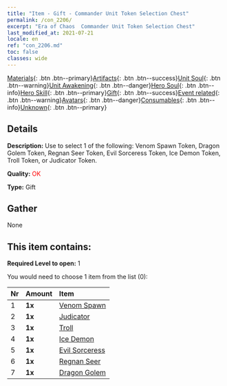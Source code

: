 ```yaml
---
title: "Item - Gift - Commander Unit Token Selection Chest"
permalink: /con_2206/
excerpt: "Era of Chaos  Commander Unit Token Selection Chest"
last_modified_at: 2021-07-21
locale: en
ref: "con_2206.md"
toc: false
classes: wide
---
```

 [Materials](/Items/){: .btn .btn--primary}[Artifacts](/Items/Artifacts/){: .btn .btn--success}[Unit Soul](/Items/UnitSoul/){: .btn .btn--warning}[Unit Awakening](/Items/UnitAwakening/){: .btn .btn--danger}[Hero Soul](/Items/HeroSoul/){: .btn .btn--info}[Hero Skill](/Items/HeroSkill/){: .btn .btn--primary}[Gift](/Items/Gift/){: .btn .btn--success}[Event related](/Items/Events/){: .btn .btn--warning}[Avatars](/Items/Avatars/){: .btn .btn--danger}[Consumables](/Items/Consumables/){: .btn .btn--info}[Unknown](/Items/Unknown/){: .btn .btn--primary}

## Details
 **Description:** Use to select 1 of the following: Venom Spawn Token, Dragon Golem Token, Regnan Seer Token, Evil Sorceress Token, Ice Demon Token, Troll Token, or Judicator Token.

 **Quality:** <span style="color: #FF0000">OK</span>

 **Type:** Gift

## Gather

  None

## This item contains:

 **Required Level to open:** 1

 You would need to choose 1 item from the list (0):

  | Nr | Amount |     Item    |
  |:---|:-------|:------------|
  | 1 |  **1x** | [Venom Spawn](/Items/unt_234/) |  | 
  | 2 |  **1x** | [Judicator](/Items/unt_198/) |  | 
  | 3 |  **1x** | [Troll](/Items/unt_225/) |  | 
  | 4 |  **1x** | [Ice Demon](/Items/unt_269/) |  | 
  | 5 |  **1x** | [Evil Sorceress](/Items/unt_252/) |  | 
  | 6 |  **1x** | [Regnan Seer](/Items/unt_279/) |  | 
  | 7 |  **1x** | [Dragon Golem](/Items/unt_243/) |  | 
